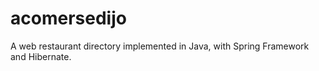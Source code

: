acomersedijo
============

A web restaurant directory implemented in Java, with Spring Framework and Hibernate.